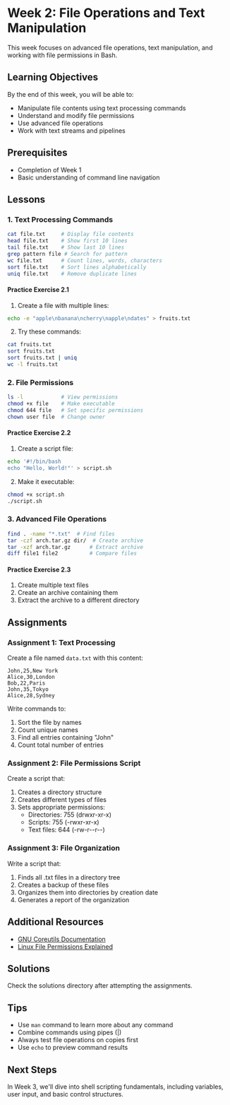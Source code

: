 # Week 2: File Operations and Text Manipulation

This week focuses on advanced file operations, text manipulation, and working with file permissions in Bash.

## Learning Objectives
By the end of this week, you will be able to:
- Manipulate file contents using text processing commands
- Understand and modify file permissions
- Use advanced file operations
- Work with text streams and pipelines

## Prerequisites
- Completion of Week 1
- Basic understanding of command line navigation

## Lessons

### 1. Text Processing Commands
```bash
cat file.txt     # Display file contents
head file.txt    # Show first 10 lines
tail file.txt    # Show last 10 lines
grep pattern file # Search for pattern
wc file.txt      # Count lines, words, characters
sort file.txt    # Sort lines alphabetically
uniq file.txt    # Remove duplicate lines
```

#### Practice Exercise 2.1
1. Create a file with multiple lines:
```bash
echo -e "apple\nbanana\ncherry\napple\ndates" > fruits.txt
```
2. Try these commands:
```bash
cat fruits.txt
sort fruits.txt
sort fruits.txt | uniq
wc -l fruits.txt
```

### 2. File Permissions
```bash
ls -l            # View permissions
chmod +x file    # Make executable
chmod 644 file   # Set specific permissions
chown user file  # Change owner
```

#### Practice Exercise 2.2
1. Create a script file:
```bash
echo '#!/bin/bash
echo "Hello, World!"' > script.sh
```
2. Make it executable:
```bash
chmod +x script.sh
./script.sh
```

### 3. Advanced File Operations
```bash
find . -name "*.txt"  # Find files
tar -czf arch.tar.gz dir/  # Create archive
tar -xzf arch.tar.gz      # Extract archive
diff file1 file2          # Compare files
```

#### Practice Exercise 2.3
1. Create multiple text files
2. Create an archive containing them
3. Extract the archive to a different directory

## Assignments

### Assignment 1: Text Processing
Create a file named `data.txt` with this content:
```
John,25,New York
Alice,30,London
Bob,22,Paris
John,35,Tokyo
Alice,28,Sydney
```

Write commands to:
1. Sort the file by names
2. Count unique names
3. Find all entries containing "John"
4. Count total number of entries

### Assignment 2: File Permissions Script
Create a script that:
1. Creates a directory structure
2. Creates different types of files
3. Sets appropriate permissions:
   - Directories: 755 (drwxr-xr-x)
   - Scripts: 755 (-rwxr-xr-x)
   - Text files: 644 (-rw-r--r--)

### Assignment 3: File Organization
Write a script that:
1. Finds all .txt files in a directory tree
2. Creates a backup of these files
3. Organizes them into directories by creation date
4. Generates a report of the organization

## Additional Resources
- [GNU Coreutils Documentation](https://www.gnu.org/software/coreutils/manual/)
- [Linux File Permissions Explained](https://www.linux.com/training-tutorials/understanding-linux-file-permissions/)

## Solutions
Check the solutions directory after attempting the assignments.

## Tips
- Use `man` command to learn more about any command
- Combine commands using pipes (|)
- Always test file operations on copies first
- Use `echo` to preview command results

## Next Steps
In Week 3, we'll dive into shell scripting fundamentals, including variables, user input, and basic control structures.
